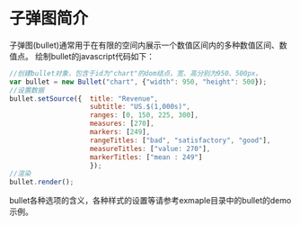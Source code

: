 子弹图简介
=====

子弹图(bullet)通常用于在有限的空间内展示一个数值区间内的多种数值区间、数值点。 绘制bullet的javascript代码如下：

```javascript
//创建bullet对象，包含于id为"chart"的dom结点，宽、高分别为950、500px。
var bullet = new Bullet("chart", {"width": 950, "height": 500});
//设置数据
bullet.setSource({  title: "Revenue",
                    subtitle: "US.$(1,000s)", 
                    ranges: [0, 150, 225, 300],
                    measures: [270],
                    markers: [249],
                    rangeTitles: ["bad", "satisfactory", "good"],
                    measureTitles: ["value: 270"],
                    markerTitles: ["mean : 249"] 
                    });
//渲染
bullet.render();
```

bullet各种选项的含义，各种样式的设置等请参考exmaple目录中的bullet的demo示例。 

